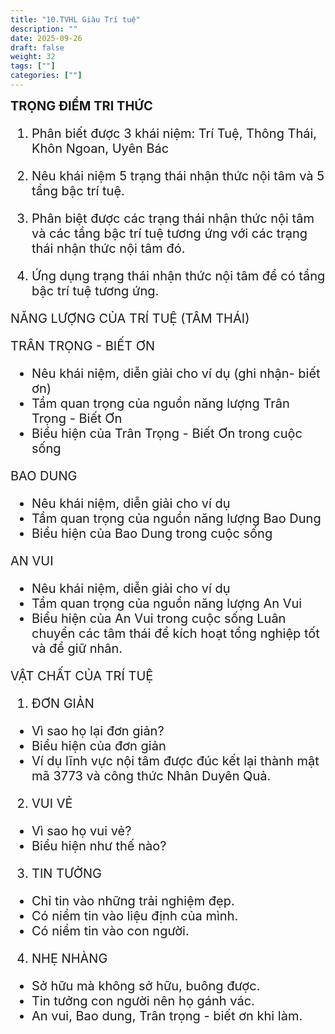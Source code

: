 ```yaml
---
title: "10.TVHL Giàu Trí tuệ"
description: ""
date: 2025-09-26
draft: false
weight: 32
tags: [""]
categories: [""]
---
```


<!-- # 01. TVHL Tri thức về nhân quả -->
<!-- 
**Mã khái niệm:** NT0802  
**Nhóm:** XVI. Nguyên Lý Ánh Sáng -->

<div style="font-size:20px;">
<span style="font-weight: bold"> TRỌNG ĐIỂM TRI THỨC </span>

1. Phân biết được 3 khái niệm: Trí Tuệ, Thông Thái, Khôn Ngoan, Uyên Bác

2. Nêu khái niệm 5 trạng thái nhận thức nội tâm và 5 tầng bậc trí tuệ.

3. Phân biệt được các trạng thái nhận thức nội tâm và các tầng bậc trí tuệ tương ứng với các trạng thái nhận thức nội tâm đó.

4. Ứng dụng trạng thái nhận thức nội tâm để có tầng bậc trí tuệ tương ứng.

NĂNG LƯỢNG CỦA TRÍ TUỆ (TÂM THÁI)

TRÂN TRỌNG - BIẾT ƠN
- Nêu khái niệm, diễn giải cho ví dụ (ghi nhận- biết ơn)
- Tầm quan trọng của nguồn năng lượng Trân Trọng - Biết Ơn
- Biểu hiện của Trân Trọng - Biết Ơn trong cuộc sống

BAO DUNG
- Nêu khái niệm, diễn giải cho ví dụ
- Tầm quan trọng của nguồn năng lượng Bao Dung        
- Biểu hiện của Bao Dung trong cuộc sống

AN VUI
- Nêu khái niệm, diễn giải cho ví dụ
- Tầm quan trọng của nguồn năng lượng An Vui        
- Biểu hiện của An Vui trong cuộc sống
Luân chuyển các tâm thái để kích hoạt tổng nghiệp tốt và để giữ nhân.

VẬT CHẤT CỦA TRÍ TUỆ
1. ĐƠN GIẢN
- Vì sao họ lại đơn giản? 
- Biểu hiện của đơn giản
- Ví dụ lĩnh vực nội tâm được đúc kết lại thành mật mã 3773 và công thức Nhân Duyên Quả.

2. VUI VẺ
- Vì sao họ vui vẻ?
- Biểu hiện như thế nào?

3. TIN TƯỞNG
- Chỉ tin vào những trải nghiệm đẹp. 
- Có niềm tin vào liệu định của mình.
- Có niềm tin vào con người.

4. NHẸ NHÀNG
- Sở hữu mà không sở hữu, buông được.
- Tin tưởng con người nên họ gánh vác.
- An vui, Bao dung, Trân trọng - biết ơn khi làm.